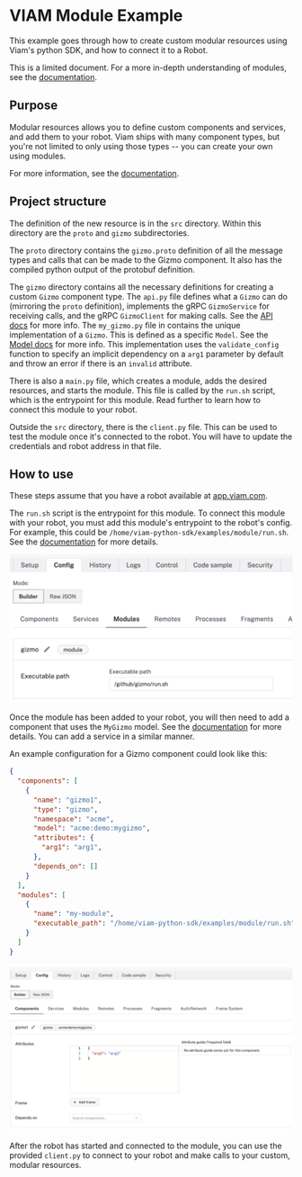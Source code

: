 
# VIAM Module Example
This example goes through how to create custom modular resources using Viam's python SDK, and how to connect it to a Robot.

This is a limited document. For a more in-depth understanding of modules, see the [documentation](https://docs.viam.com/program/extend/modular-resources/).

## Purpose
Modular resources allows you to define custom components and services, and add them to your robot. Viam ships with many component types, but you're not limited to only using those types -- you can create your own using modules.

For more information, see the [documentation](https://docs.viam.com/program/extend/modular-resources/).

## Project structure
The definition of the new resource is in the `src` directory. Within this directory are the `proto` and `gizmo` subdirectories.

The `proto` directory contains the `gizmo.proto` definition of all the message types and calls that can be made to the Gizmo component. It also has the compiled python output of the protobuf definition.

The `gizmo` directory contains all the necessary definitions for creating a custom `Gizmo` component type. The `api.py` file defines what a `Gizmo` can do (mirroring the `proto` definition), implements the gRPC `GizmoService` for receiving calls, and the gRPC `GizmoClient` for making calls. See the [API docs](https://docs.viam.com/program/extend/modular-resources/#apis) for more info. The `my_gizmo.py` file in contains the unique implementation of a `Gizmo`. This is defined as a specific `Model`. See the [Model docs](https://docs.viam.com/program/extend/modular-resources/#models) for more info. This implementation uses the `validate_config` function to specify an implicit dependency on a `arg1` parameter by default and throw an error if there is an `invalid` attribute.

There is also a `main.py` file, which creates a module, adds the desired resources, and starts the module. This file is called by the `run.sh` script, which is the entrypoint for this module. Read further to learn how to connect this module to your robot.

Outside the `src` directory, there is the `client.py` file. This can be used to test the module once it's connected to the robot. You will have to update the credentials and robot address in that file.

## How to use
These steps assume that you have a robot available at [app.viam.com](app.viam.com).

The `run.sh` script is the entrypoint for this module. To connect this module with your robot, you must add this module's entrypoint to the robot's config. For example, this could be `/home/viam-python-sdk/examples/module/run.sh`. See the [documentation](https://docs.viam.com/program/extend/modular-resources/#use-a-modular-resource-with-your-robot) for more details.

![alt text](./media/gizmo_module_configuration.png)

Once the module has been added to your robot, you will then need to add a component that uses the `MyGizmo` model. See the [documentation](https://docs.viam.com/program/extend/modular-resources/#configure-a-component-instance-for-a-modular-resource) for more details. You can add a service in a similar manner.

An example configuration for a Gizmo component could look like this:
```json
{
  "components": [
    {
      "name": "gizmo1",
      "type": "gizmo",
      "namespace": "acme",
      "model": "acme:demo:mygizmo",
      "attributes": {
        "arg1": "arg1",
      },
      "depends_on": []
    }
  ],
  "modules": [
    {
      "name": "my-module",
      "executable_path": "/home/viam-python-sdk/examples/module/run.sh"
    }
  ]
}
```

![alt text](./media/gizmo_component_config.png)



After the robot has started and connected to the module, you can use the provided `client.py` to connect to your robot and make calls to your custom, modular resources.

